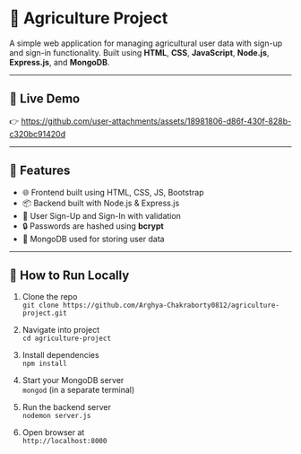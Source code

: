 # 🌾 Agriculture Project

A simple web application for managing agricultural user data with sign-up and sign-in functionality. Built using **HTML**, **CSS**, **JavaScript**, **Node.js**, **Express.js**, and **MongoDB**.

---

## 🔗 Live Demo

👉
https://github.com/user-attachments/assets/18981806-d86f-430f-828b-c320bc91420d


---

## 🚀 Features

- 🌐 Frontend built using HTML, CSS, JS, Bootstrap
- 📦 Backend built with Node.js & Express.js
- 📝 User Sign-Up and Sign-In with validation
- 🔒 Passwords are hashed using **bcrypt**
- 🧠 MongoDB used for storing user data


---
## 🧪 How to Run Locally

1. Clone the repo  
   `git clone https://github.com/Arghya-Chakraborty0812/agriculture-project.git`

2. Navigate into project  
   `cd agriculture-project`

3. Install dependencies  
   `npm install`

4. Start your MongoDB server  
   `mongod` (in a separate terminal)

5. Run the backend server  
   `nodemon server.js`

6. Open browser at  
   `http://localhost:8000`


